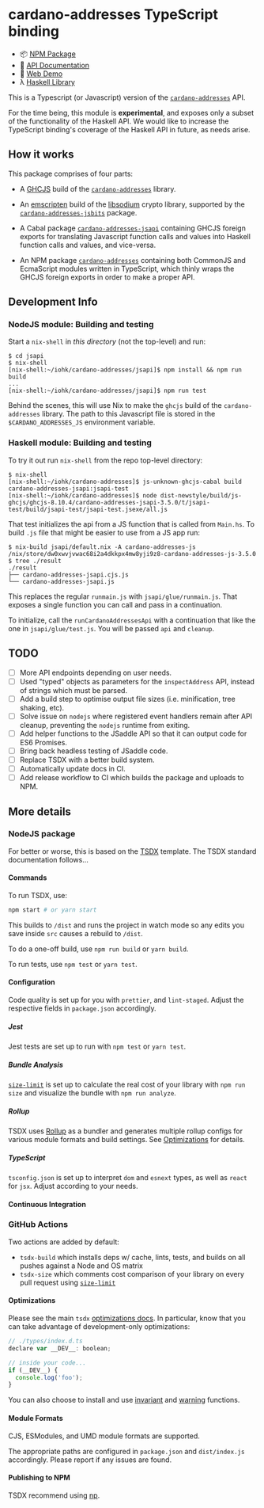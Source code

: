 # cardano-addresses TypeScript binding

- 📦 [NPM Package](https://www.npmjs.com/package/cardano-addresses)
- 📗 [API Documentation](https://IntersectMBO.github.io/cardano-addresses/typescript/)
- 🎇 [Web Demo](https://IntersectMBO.github.io/cardano-addresses/demo/)
- λ [Haskell Library](https://IntersectMBO.github.io/cardano-addresses/haddock/)

This is a Typescript (or Javascript) version of the
[`cardano-addresses`](https://github.com/IntersectMBO/cardano-addresses)
API.

For the time being, this module is **experimental**, and exposes only
a subset of the functionality of the Haskell API. We would like to
increase the TypeScript binding's coverage of the Haskell API in
future, as needs arise.

## How it works

This package comprises of four parts:

 * A [GHCJS](https://github.com/ghcjs/ghcjs) build of the
   [`cardano-addresses`](../core/cardano-addresses.cabal) library.

 * An [emscripten](https://emscripten.org/) build of the
   [libsodium](https://github.com/input-output-hk/libsodium) crypto library,
   supported by the [`cardano-addresses-jsbits`](../jsbits/cardano-addresses-jsbits.cabal) package.

 * A Cabal package [`cardano-addresses-jsapi`](./cardano-addresses-jsapi.cabal)
   containing GHCJS foreign exports for translating Javascript
   function calls and values into Haskell function calls and values,
   and vice-versa.

 * An NPM package [`cardano-addresses`](./package.json) containing both
   CommonJS and EcmaScript modules written in TypeScript, which thinly
   wraps the GHCJS foreign exports in order to make a proper API.

## Development Info

### NodeJS module: Building and testing

Start a `nix-shell` in *this directory* (not the top-level) and run:

```shell
$ cd jsapi
$ nix-shell
[nix-shell:~/iohk/cardano-addresses/jsapi]$ npm install && npm run build
...
[nix-shell:~/iohk/cardano-addresses/jsapi]$ npm run test
```

Behind the scenes, this will use Nix to make the `ghcjs` build of the `cardano-addresses` library. The path to this Javascript file is stored in the `$CARDANO_ADDRESSES_JS` environment variable.

### Haskell module: Building and testing

To try it out run `nix-shell` from the repo top-level directory:

```shell
$ nix-shell
[nix-shell:~/iohk/cardano-addresses]$ js-unknown-ghcjs-cabal build cardano-addresses-jsapi:jsapi-test
[nix-shell:~/iohk/cardano-addresses]$ node dist-newstyle/build/js-ghcjs/ghcjs-8.10.4/cardano-addresses-jsapi-3.5.0/t/jsapi-test/build/jsapi-test/jsapi-test.jsexe/all.js
```

That test initializes the api from a JS function that is called from `Main.hs`. To build `.js` file that might be easier to use from a JS app run:

```shell
$ nix-build jsapi/default.nix -A cardano-addresses-js
/nix/store/dw0xwvjvwac68i2a4dkkpx4mw8yji9z8-cardano-addresses-js-3.5.0
$ tree ./result
./result
├── cardano-addresses-jsapi.cjs.js
└── cardano-addresses-jsapi.js
```

This replaces the regular `runmain.js` with `jsapi/glue/runmain.js`. That exposes a single function you can call and pass in a continuation.

To initialize, call the `runCardanoAddressesApi` with a continuation that like the one in `jsapi/glue/test.js`. You will be passed `api` and `cleanup`.

## TODO

- [ ] More API endpoints depending on user needs.
- [ ] Used "typed" objects as parameters for the `inspectAddress` API, instead of strings which must be parsed.
- [ ] Add a build step to optimise output file sizes (i.e. minification, tree shaking, etc).
- [ ] Solve issue on `nodejs` where registered event handlers remain after API cleanup, preventing the `nodejs` runtime from exiting.
- [ ] Add helper functions to the JSaddle API so that it can output code for ES6 Promises.
- [ ] Bring back headless testing of JSaddle code.
- [ ] Replace TSDX with a better build system.
- [ ] Automatically update docs in CI.
- [ ] Add release workflow to CI which builds the package and uploads to NPM.

## More details

### NodeJS package

For better or worse, this is based on the
[TSDX](https://github.com/palmerhq/tsdx) template. The TSDX standard
documentation follows...

#### Commands

To run TSDX, use:

```bash
npm start # or yarn start
```

This builds to `/dist` and runs the project in watch mode so any edits you save inside `src` causes a rebuild to `/dist`.

To do a one-off build, use `npm run build` or `yarn build`.

To run tests, use `npm test` or `yarn test`.

#### Configuration

Code quality is set up for you with `prettier`, and `lint-staged`. Adjust the respective fields in `package.json` accordingly.

##### Jest

Jest tests are set up to run with `npm test` or `yarn test`.

##### Bundle Analysis

[`size-limit`](https://github.com/ai/size-limit) is set up to calculate the real cost of your library with `npm run size` and visualize the bundle with `npm run analyze`.

##### Rollup

TSDX uses [Rollup](https://rollupjs.org) as a bundler and generates multiple rollup configs for various module formats and build settings. See [Optimizations](#optimizations) for details.

##### TypeScript

`tsconfig.json` is set up to interpret `dom` and `esnext` types, as well as `react` for `jsx`. Adjust according to your needs.

#### Continuous Integration

### GitHub Actions

Two actions are added by default:

- `tsdx-build` which installs deps w/ cache, lints, tests, and builds on all pushes against a Node and OS matrix
- `tsdx-size` which comments cost comparison of your library on every pull request using [`size-limit`](https://github.com/ai/size-limit)

#### Optimizations

Please see the main `tsdx` [optimizations docs](https://github.com/palmerhq/tsdx#optimizations). In particular, know that you can take advantage of development-only optimizations:

```js
// ./types/index.d.ts
declare var __DEV__: boolean;

// inside your code...
if (__DEV__) {
  console.log('foo');
}
```

You can also choose to install and use [invariant](https://github.com/palmerhq/tsdx#invariant) and [warning](https://github.com/palmerhq/tsdx#warning) functions.

#### Module Formats

CJS, ESModules, and UMD module formats are supported.

The appropriate paths are configured in `package.json` and `dist/index.js` accordingly. Please report if any issues are found.

#### Publishing to NPM

TSDX recommend using [np](https://github.com/sindresorhus/np).
